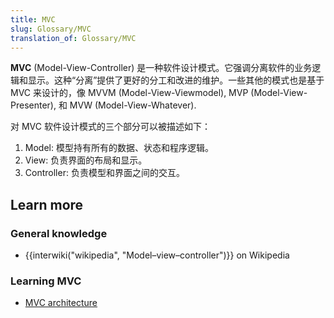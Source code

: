 ```yaml
---
title: MVC
slug: Glossary/MVC
translation_of: Glossary/MVC
---
```

**MVC** (Model-View-Controller) 是一种软件设计模式。它强调分离软件的业务逻辑和显示。这种“分离”提供了更好的分工和改进的维护。一些其他的模式也是基于 MVC 来设计的，像 MVVM (Model-View-Viewmodel), MVP (Model-View-Presenter), 和 MVW (Model-View-Whatever).

对 MVC 软件设计模式的三个部分可以被描述如下：

1.  Model: 模型持有所有的数据、状态和程序逻辑。
2.  View: 负责界面的布局和显示。
3.  Controller: 负责模型和界面之间的交互。

## Learn more

### General knowledge

- {{interwiki("wikipedia", "Model–view–controller")}} on Wikipedia

### Learning MVC

- [MVC architecture](/zh-CN/Apps/Fundamentals/Modern_web_app_architecture/MVC_architecture)
